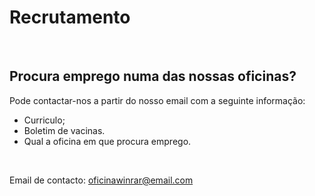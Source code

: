 # Recrutamento

 <br />

## Procura emprego numa das nossas oficinas?


Pode contactar-nos a partir do nosso email com a seguinte informação:
+ Curriculo;
+ Boletim de vacinas.
+ Qual a oficina em que procura emprego.

 <br />

Email de contacto: oficinawinrar@email.com
